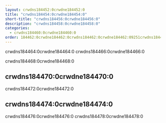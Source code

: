 ```yaml
---
layout: crwdns184452:0crwdne184452:0
title: "crwdns184454:0crwdne184454:0"
short-title: "crwdns184456:0crwdne184456:0"
description: "crwdns184458:0crwdne184458:0"
categories:
  - crwdns184460:0crwdne184460:0
order: 184462:0crwdne184462:0crwdns184462:0crwdne184462:09251crwdns184462:0crwdne184462:0
---
```


crwdns184464:0crwdne184464:0 crwdns184466:0crwdne184466:0

crwdns184468:0crwdne184468:0

## crwdns184470:0crwdne184470:0

crwdns184472:0crwdne184472:0

## crwdns184474:0crwdne184474:0

crwdns184476:0crwdne184476:0 crwdns184478:0crwdne184478:0
